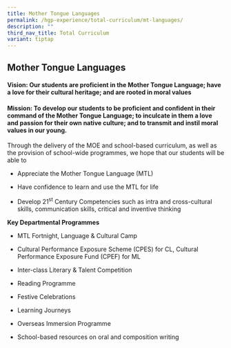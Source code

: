 ```yaml
---
title: Mother Tongue Languages
permalink: /hgp-experience/total-curriculum/mt-languages/
description: ""
third_nav_title: Total Curriculum
variant: tiptap
---
```

<h2>Mother Tongue Languages</h2>
<h4><strong>Vision: </strong>Our students are proficient in the Mother Tongue Language; have a love for their cultural heritage; and are rooted in moral values</h4>
<h4><strong>Mission: </strong>To develop our students to be proficient and confident in their command of the Mother Tongue Language; to inculcate in them a love and passion for their own native culture; and to transmit and instil moral values in our young.</h4>
<p>Through the delivery of the MOE and school-based curriculum, as well as
the provision of school-wide programmes, we hope that our students will
be able to</p>
<ul data-tight="true" class="tight">
<li>
<p>Appreciate the Mother Tongue Language (MTL)</p>
</li>
<li>
<p>Have confidence to learn and use the MTL for life</p>
</li>
<li>
<p>Develop 21<sup>st</sup> Century Competencies such as intra and cross-cultural
skills,&nbsp;communication skills,&nbsp;critical and inventive thinking</p>
</li>
</ul>
<p><strong>Key Departmental Programmes</strong>
</p>
<ul data-tight="true" class="tight">
<li>
<p>MTL Fortnight, Language &amp; Cultural Camp</p>
</li>
<li>
<p>Cultural Performance Exposure Scheme (CPES) for CL, Cultural Performance
Exposure Fund (CPEF) for ML</p>
</li>
<li>
<p>Inter-class Literary &amp; Talent Competition</p>
</li>
<li>
<p>Reading Programme</p>
</li>
<li>
<p>Festive Celebrations</p>
</li>
<li>
<p>Learning Journeys</p>
</li>
<li>
<p>Overseas Immersion Programme</p>
</li>
<li>
<p>School-based resources on oral and composition writing</p>
</li>
</ul>
<p></p>